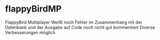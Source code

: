 # flappyBirdMP
FlappyBird Multiplayer
Weißt noch Fehler im Zusammenhang mit der Datenbank und der Ausgabe auf
Code noch nicht gut kommentiert
Diverse Verbesserungen möglich

